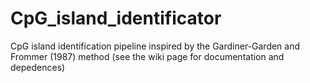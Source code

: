 # CpG_island_identificator 
CpG island identification pipeline inspired by the  Gardiner-Garden and Frommer (1987) method (see the wiki page for documentation and depedences)
